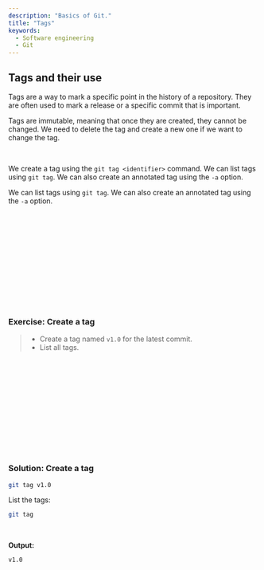 ```yaml
---
description: "Basics of Git."
title: "Tags"
keywords:
  - Software engineering
  - Git
---
```


## Tags and their use

Tags are a way to mark a specific point in the history of a repository. They are often used to mark a release or a specific commit that is important.

Tags are immutable, meaning that once they are created, they cannot be changed. We need to delete the tag and create a new one if we want to change the tag.

</br>

We create a tag using the `git tag <identifier>` command. We can list tags using `git tag`. We can also create an annotated tag using the `-a` option.

We can list tags using `git tag`. We can also create an annotated tag using the `-a` option.

</br>
</br>
</br>
</br>
</br>
</br>
</br>
</br>
</br>
</br>
</br>

### Exercise: Create a tag

> * Create a tag named `v1.0` for the latest commit.
> * List all tags.

</br>
</br>
</br>
</br>
</br>
</br>
</br>
</br>
</br>
</br>
</br>

### Solution: Create a tag

```bash
git tag v1.0
```

List the tags:

```bash
git tag
```

</br>

**Output:**

```plaintext
v1.0
```

</br>
</br>
</br>
</br>
</br>
</br>
</br>
</br>
</br>
</br>
</br>


</br>
</br>
</br>
</br>
</br>
</br>
</br>
</br>
</br>
</br>
</br>


</br>
</br>
</br>
</br>
</br>
</br>
</br>
</br>
</br>
</br>
</br>


</br>
</br>
</br>
</br>
</br>
</br>
</br>
</br>
</br>
</br>
</br>


</br>
</br>
</br>
</br>
</br>
</br>
</br>
</br>
</br>
</br>
</br>


</br>
</br>
</br>
</br>
</br>
</br>
</br>
</br>
</br>
</br>
</br>


</br>
</br>
</br>
</br>
</br>
</br>
</br>
</br>
</br>
</br>
</br>


</br>
</br>
</br>
</br>
</br>
</br>
</br>
</br>
</br>
</br>
</br>


</br>
</br>
</br>
</br>
</br>
</br>
</br>
</br>
</br>
</br>
</br>
